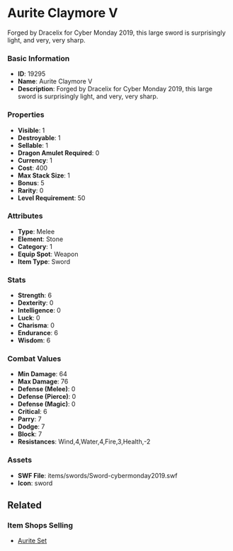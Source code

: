 # Aurite Claymore V

Forged by Dracelix for Cyber Monday 2019, this large sword is surprisingly light, and very, very sharp.

### Basic Information

- **ID**: 19295
- **Name**: Aurite Claymore V
- **Description**: Forged by Dracelix for Cyber Monday 2019, this large sword is surprisingly light, and very, very sharp.

### Properties

- **Visible**: 1
- **Destroyable**: 1
- **Sellable**: 1
- **Dragon Amulet Required**: 0
- **Currency**: 1
- **Cost**: 400
- **Max Stack Size**: 1
- **Bonus**: 5
- **Rarity**: 0
- **Level Requirement**: 50

### Attributes

- **Type**: Melee
- **Element**: Stone
- **Category**: 1
- **Equip Spot**: Weapon
- **Item Type**: Sword

### Stats

- **Strength**: 6
- **Dexterity**: 0
- **Intelligence**: 0
- **Luck**: 0
- **Charisma**: 0
- **Endurance**: 6
- **Wisdom**: 6

### Combat Values

- **Min Damage**: 64
- **Max Damage**: 76
- **Defense (Melee)**: 0
- **Defense (Pierce)**: 0
- **Defense (Magic)**: 0
- **Critical**: 6
- **Parry**: 7
- **Dodge**: 7
- **Block**: 7
- **Resistances**: Wind,4,Water,4,Fire,3,Health,-2

### Assets

- **SWF File**: items/swords/Sword-cybermonday2019.swf
- **Icon**: sword

## Related

### Item Shops Selling

- [Aurite Set](../item-shops/649-aurite-set.md)

